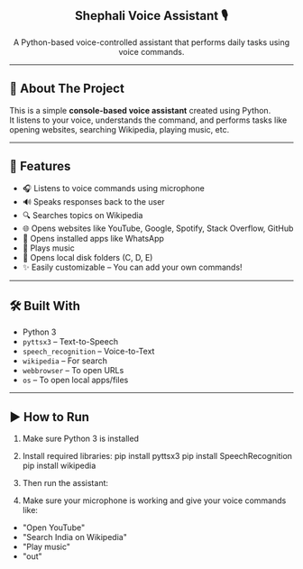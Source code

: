 <p align="center">
  <h2 align="center">Shephali Voice Assistant 🎙️</h2>
  <p align="center">
    A Python-based voice-controlled assistant that performs daily tasks using voice commands.
  </p>
</p>

---

## 📌 About The Project

This is a simple **console-based voice assistant** created using Python.  
It listens to your voice, understands the command, and performs tasks like opening websites, searching Wikipedia, playing music, etc.

---

## 🎯 Features

- 🎧 Listens to voice commands using microphone
- 🔊 Speaks responses back to the user
- 🔍 Searches topics on Wikipedia
- 🌐 Opens websites like YouTube, Google, Spotify, Stack Overflow, GitHub
- 💬 Opens installed apps like WhatsApp
- 🎵 Plays music
- 📂 Opens local disk folders (C, D, E)
- ✨ Easily customizable – You can add your own commands!

---

## 🛠️ Built With

- Python 3
- `pyttsx3` – Text-to-Speech
- `speech_recognition` – Voice-to-Text
- `wikipedia` – For search
- `webbrowser` – To open URLs
- `os` – To open local apps/files

---

## ▶️ How to Run

1. Make sure Python 3 is installed
   
2. Install required libraries: pip install pyttsx3
pip install SpeechRecognition
pip install wikipedia

3. Then run the assistant:
   
4. Make sure your microphone is working and give your voice commands like:
- "Open YouTube"
- "Search India on Wikipedia"
- "Play music"
- "out"




